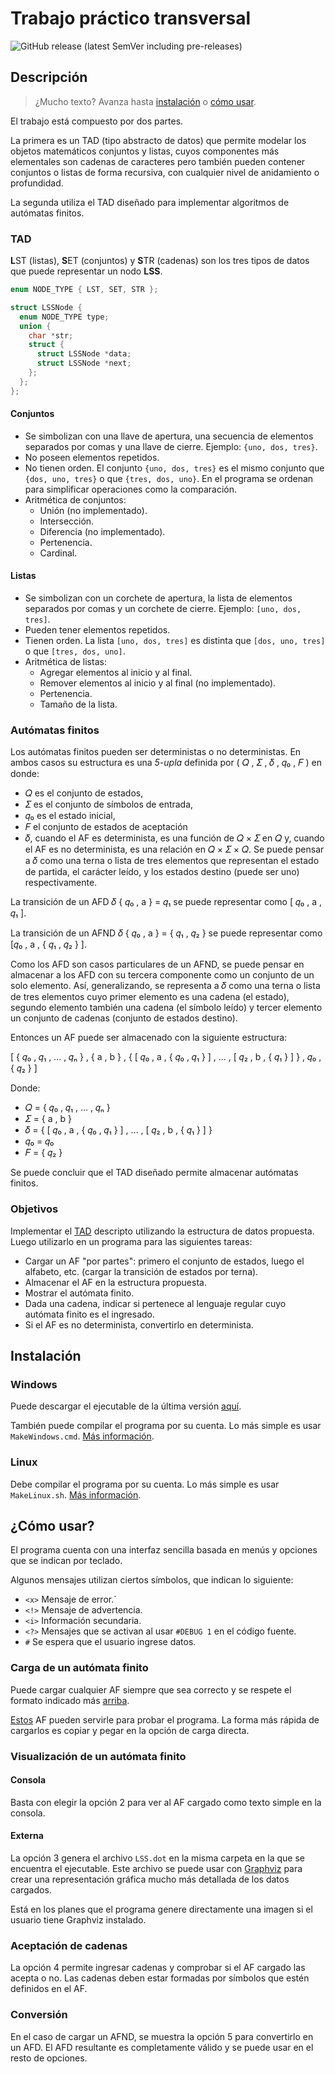 # Trabajo práctico transversal

![GitHub release (latest SemVer including pre-releases)](https://img.shields.io/github/v/release/crysok/tci_tpt?include_prereleases&style=flat-square)

## Descripción

> ¿Mucho texto? Avanza hasta [instalación](#instalaci%C3%B3n) o [cómo usar](#c%C3%B3mo-usar).

El trabajo está compuesto por dos partes.

La primera es un TAD (tipo abstracto de datos) que permite modelar los objetos matemáticos conjuntos y listas, cuyos componentes más elementales son cadenas de caracteres pero también pueden contener conjuntos o listas de forma recursiva, con cualquier nivel de anidamiento o profundidad.

La segunda utiliza el TAD diseñado para implementar algoritmos de autómatas finitos.

### TAD

**L**ST (listas), **S**ET (conjuntos) y **S**TR (cadenas) son los tres tipos de datos que puede representar un nodo **LSS**.

```c
enum NODE_TYPE { LST, SET, STR };

struct LSSNode {
  enum NODE_TYPE type;
  union {
    char *str;
    struct {
      struct LSSNode *data;
      struct LSSNode *next;
    };
  };
};
```

#### Conjuntos

- Se simbolizan con una llave de apertura, una secuencia de elementos separados por comas y una llave de cierre. Ejemplo: `{uno, dos, tres}`.
- No poseen elementos repetidos.
- No tienen orden. El conjunto `{uno, dos, tres}` es el mismo conjunto que `{dos, uno, tres}` o que `{tres, dos, uno}`. En el programa se ordenan para simplificar operaciones como la comparación.
- Aritmética de conjuntos:
  - Unión (no implementado).
  - Intersección.
  - Diferencia (no implementado).
  - Pertenencia.
  - Cardinal.

#### Listas

- Se simbolizan con un corchete de apertura, la lista de elementos separados por comas y un corchete de cierre. Ejemplo: `[uno, dos, tres]`.
- Pueden tener elementos repetidos.
- Tienen orden. La lista `[uno, dos, tres]` es distinta que `[dos, uno, tres]` o que `[tres, dos, uno]`.
- Aritmética de listas:
  - Agregar elementos al inicio y al final.
  - Remover elementos al inicio y al final (no implementado).
  - Pertenencia.
  - Tamaño de la lista.

### Autómatas finitos

Los autómatas finitos pueden ser deterministas o no deterministas. En ambos casos su estructura es una *5-upla* definida por ( 𝑄 , 𝛴 , 𝛿 , 𝑞₀ , 𝐹 ) en donde:

- 𝑄 es el conjunto de estados,
- 𝛴 es el conjunto de símbolos de entrada,
- 𝑞₀ es el estado inicial,
- 𝐹 el conjunto de estados de aceptación
- 𝛿, cuando el AF es determinista, es una función de 𝑄 × 𝛴 en 𝑄 y, cuando el AF es no determinista, es una relación en 𝑄 × 𝛴 × 𝑄. Se puede pensar a 𝛿 como una terna o lista de tres elementos que representan el estado de partida, el carácter leído, y los estados destino (puede ser uno) respectivamente.

La transición de un AFD 𝛿 { 𝑞₀ , a } = 𝑞₁ se puede representar como [ 𝑞₀ , a , 𝑞₁ ].

La transición de un AFND 𝛿 { 𝑞₀ , a } = { 𝑞₁ , 𝑞₂ } se puede representar como  [𝑞₀ , a , { 𝑞₁ , 𝑞₂ } ].

Como los AFD son casos particulares de un AFND, se puede pensar en almacenar a los AFD con su tercera componente como un conjunto de un solo elemento. Así, generalizando, se representa a 𝛿 como una terna o lista de tres elementos cuyo primer elemento es una cadena (el estado), segundo elemento también una cadena (el símbolo leído) y tercer elemento un conjunto de cadenas (conjunto de estados destino).

Entonces un AF puede ser almacenado con la siguiente estructura:

[ { 𝑞₀ , 𝑞₁ , ... , 𝑞ₙ } , { a , b } , { [ 𝑞₀ , a , { 𝑞₀ , 𝑞₁ } ] , ... , [ 𝑞₂ , b , { 𝑞₁ } ] } , 𝑞₀ , { 𝑞₂ } ]

Donde:

- 𝑄 = { 𝑞₀ , 𝑞₁ , ... , 𝑞ₙ }
- 𝛴 = { a , b }
- 𝛿 = { [ 𝑞₀ , a , { 𝑞₀ , 𝑞₁ } ] , ... , [ 𝑞₂ , b , { 𝑞₁ } ] }
- 𝑞₀ = 𝑞₀
- 𝐹 = { 𝑞₂ }

Se puede concluir que el TAD diseñado permite almacenar autómatas finitos.

### Objetivos

Implementar el [TAD](#tad) descripto utilizando la estructura de datos propuesta. Luego utilizarlo en un programa para las siguientes tareas:

- Cargar un AF "por partes": primero el conjunto de estados, luego el alfabeto, etc. (cargar la transición de estados por terna).
- Almacenar el AF en la estructura propuesta.
- Mostrar el autómata finito.
- Dada una cadena, indicar si pertenece al lenguaje regular cuyo autómata finito es el ingresado.
- Si el AF es no determinista, convertirlo en determinista.

## Instalación

### Windows

Puede descargar el ejecutable de la última versión [aquí](https://github.com/CrysoK/TCI_TPT/releases).

También puede compilar el programa por su cuenta. Lo más simple es usar `MakeWindows.cmd`. [Más información](https://github.com/CrysoK/Win-Linux_C_Makefile).

### Linux

Debe compilar el programa por su cuenta. Lo más simple es usar `MakeLinux.sh`. [Más información](https://github.com/CrysoK/Win-Linux_C_Makefile).

## ¿Cómo usar?

El programa cuenta con una interfaz sencilla basada en menús y opciones que se indican por teclado.

Algunos mensajes utilizan ciertos símbolos, que indican lo siguiente:

- `<x>` Mensaje de error.`
- `<!>` Mensaje de advertencia.
- `<i>` Información secundaria.
- `<?>` Mensajes que se activan al usar `#DEBUG 1` en el código fuente.
- `#`  Se espera que el usuario ingrese datos.

### Carga de un autómata finito

Puede cargar cualquier AF siempre que sea correcto y se respete el formato indicado más [arriba](#autómatas-finitos).

[Estos](afs.md) AF pueden servirle para probar el programa. La forma más rápida de cargarlos es copiar y pegar en la opción de carga directa.

### Visualización de un autómata finito

#### Consola

Basta con elegir la opción 2 para ver al AF cargado como texto simple en la consola.

#### Externa

La opción 3 genera el archivo `LSS.dot` en la misma carpeta en la que se encuentra el ejecutable. Este archivo se puede usar con [Graphviz](https://graphviz.org/) para crear una representación gráfica mucho más detallada de los datos cargados.

Está en los planes que el programa genere directamente una imagen si el usuario tiene Graphviz instalado.

### Aceptación de cadenas

La opción 4 permite ingresar cadenas y comprobar si el AF cargado las acepta o no. Las cadenas deben estar formadas por símbolos que estén definidos en el AF.

### Conversión

En el caso de cargar un AFND, se muestra la opción 5 para convertirlo en un AFD.
El AFD resultante es completamente válido y se puede usar en el resto de opciones.
